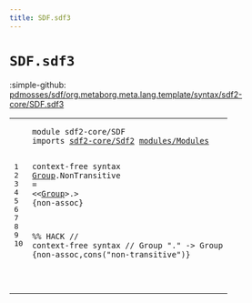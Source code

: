 ```yaml
---
title: SDF.sdf3
---
```


# `SDF.sdf3`

:simple-github: [pdmosses/sdf/org.metaborg.meta.lang.template/syntax/sdf2-core/SDF.sdf3]

[pdmosses/sdf/org.metaborg.meta.lang.template/syntax/sdf2-core/SDF.sdf3]: https://github.com/pdmosses/sdf/blob/master/org.metaborg.meta.lang.template/syntax/sdf2-core/SDF.sdf3 "The source file on GitHub"

<div class="sdf3"><table class="highlighttable"><tbody><tr><td class="linenos"><div class="linenodiv"><pre><span></span>1
2
3
4
5
6
7
8
9
10
</pre></div></td>
<td class="code"><pre><code><span class="keyword">module</span> <span id="sdf2-core/SDF_7_20" title="Not referenced locally, nor via imports">sdf2-core/SDF</span>
<span class="keyword">imports</span> <a href="../Sdf2.sdf3#sdf2-core/Sdf2_7_21" id="sdf2-core/Sdf2_29_43" title="Defined at ../Sdf2.sdf3 line 1">sdf2-core/Sdf2</a> <a href="../../modules/Modules.sdf3#modules/Modules_7_22" id="modules/Modules_44_59" title="Defined at ../../modules/Modules.sdf3 line 1">modules/Modules</a>

<span class="keyword">context-free syntax</span>
<a href="#Group_105_110" id="Group_81_86" title="Referenced at line 5">Group</a>.<span class="cons_Constructor"><span id="NonTransitive_87_100" title="Not referenced locally, nor via imports">NonTransitive</span></span> = &lt;&lt;<a href="#Group_81_86" id="Group_105_110" title="Defined at line 5">Group</a>&gt;<span class="cons_String">.</span>&gt; {<span class="keyword">non-assoc</span>}

<span class="layout">%% HACK</span>
<span class="layout">//  context-free syntax</span>
<span class="layout">//  Group "." -&gt; Group {non-assoc,cons("non-transitive")}</span>
 
</code></pre></td></tr></tbody></table></div>